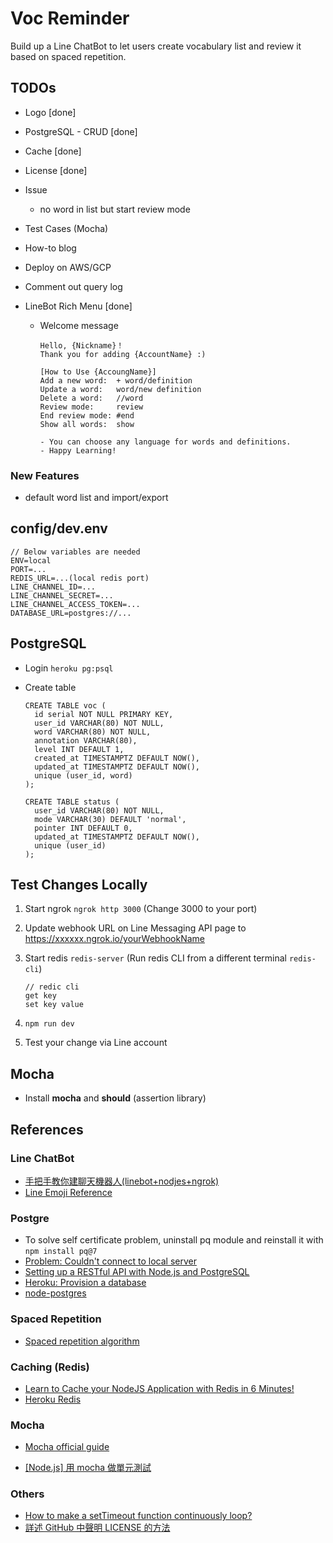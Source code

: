 # Voc Reminder

Build up a Line ChatBot to let users create vocabulary list and review it based on spaced repetition.

## TODOs

* Logo [done]
* PostgreSQL - CRUD [done]
* Cache [done]
* License [done]
* Issue
  * no word in list but start review mode
* Test Cases (Mocha)
* How-to blog
* Deploy on AWS/GCP
* Comment out query log

* LineBot Rich Menu [done]
  * Welcome message

        Hello, {Nickname}！
        Thank you for adding {AccountName} :)

        [How to Use {AccoungName}]
        Add a new word:  + word/definition
        Update a word:   word/new definition
        Delete a word:   //word
        Review mode:     review
        End review mode: #end
        Show all words:  show

        - You can choose any language for words and definitions.
        - Happy Learning!

### New Features

* default word list and import/export

## config/dev.env

    // Below variables are needed
    ENV=local
    PORT=...
    REDIS_URL=...(local redis port)
    LINE_CHANNEL_ID=...
    LINE_CHANNEL_SECRET=...
    LINE_CHANNEL_ACCESS_TOKEN=...
    DATABASE_URL=postgres://...

## PostgreSQL

* Login `heroku pg:psql`

* Create table

      CREATE TABLE voc (
        id serial NOT NULL PRIMARY KEY,
        user_id VARCHAR(80) NOT NULL,
        word VARCHAR(80) NOT NULL,
        annotation VARCHAR(80),
        level INT DEFAULT 1,
        created_at TIMESTAMPTZ DEFAULT NOW(),
        updated_at TIMESTAMPTZ DEFAULT NOW(),
        unique (user_id, word)
      );

      CREATE TABLE status (
        user_id VARCHAR(80) NOT NULL,
        mode VARCHAR(30) DEFAULT 'normal',
        pointer INT DEFAULT 0,
        updated_at TIMESTAMPTZ DEFAULT NOW(),
        unique (user_id)
      );

## Test Changes Locally

1. Start ngrok `ngrok http 3000` (Change 3000 to your port)
2. Update webhook URL on Line Messaging API page to https://xxxxxx.ngrok.io/yourWebhookName
3. Start redis `redis-server` (Run redis CLI from a different terminal `redis-cli`)

       // redic cli
       get key
       set key value

4. `npm run dev`
5. Test your change via Line account

## Mocha

* Install **mocha** and **should** (assertion library)

## References

### Line ChatBot

* [手把手教你建聊天機器人(linebot+nodjes+ngrok)](https://medium.com/@mengchiang000/%E6%89%8B%E6%8A%8A%E6%89%8B%E6%95%99%E4%BD%A0%E5%BB%BA%E8%81%8A%E5%A4%A9%E6%A9%9F%E5%99%A8%E4%BA%BA-linebot-nodjes-ngrok-7ad028d97a07)
* [Line Emoji Reference](https://devdocs.line.me/files/emoticon.pdf)

### Postgre

* To solve self certificate problem, uninstall pq module and reinstall it with `npm install pq@7`
* [Problem: Couldn't connect to local server](https://stackoverflow.com/questions/13573204/psql-could-not-connect-to-server-no-such-file-or-directory-mac-os-x)
* [Setting up a RESTful API with Node.js and PostgreSQL](https://blog.logrocket.com/setting-up-a-restful-api-with-node-js-and-postgresql-d96d6fc892d8/)
* [Heroku: Provision a database](https://devcenter.heroku.com/articles/getting-started-with-nodejs#provision-a-database)
* [node-postgres](https://node-postgres.com/)

### Spaced Repetition

* [Spaced repetition algorithm](https://zh.wikipedia.org/wiki/%E9%97%B4%E9%9A%94%E9%87%8D%E5%A4%8D)

### Caching (Redis)

* [Learn to Cache your NodeJS Application with Redis in 6 Minutes!](https://itnext.io/learn-to-cache-your-nodejs-application-with-redis-in-6-minutes-745a574a9739)
* [Heroku Redis](https://devcenter.heroku.com/articles/heroku-redis#connecting-in-node-js)

### Mocha

* [Mocha official guide](https://mochajs.org/)

* [[Node.js] 用 mocha 做單元測試](https://medium.com/cubemail88/node-js-%E7%94%A8-mocha-%E5%81%9A%E5%96%AE%E5%85%83%E6%B8%AC%E8%A9%A6-16dd9125e632)

### Others

* [How to make a setTimeout function continuously loop?](https://stackoverflow.com/questions/17126758/how-to-make-a-settimeout-function-continuously-loop)
* [詳述 GitHub 中聲明 LICENSE 的方法](https://blog.csdn.net/qq_35246620/article/details/77647234)